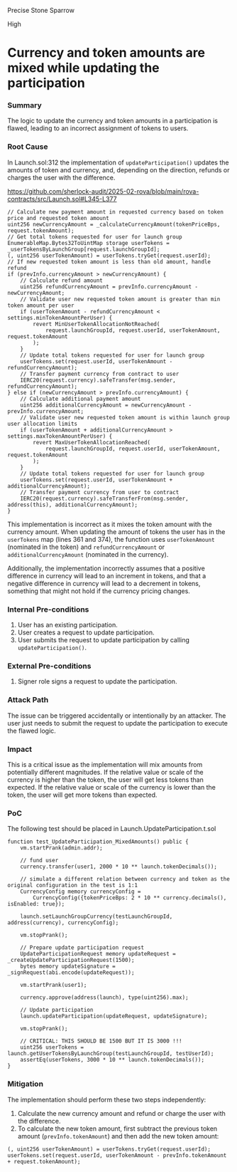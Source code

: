 Precise Stone Sparrow

High

# Currency and token amounts are mixed while updating the participation

### Summary

The logic to update the currency and token amounts in a participation is flawed, leading to an incorrect assignment of tokens to users.

### Root Cause

In Launch.sol:312 the implementation of `updateParticipation()` updates the amounts of token and currency, and, depending on the direction, refunds or charges the user with the difference.

https://github.com/sherlock-audit/2025-02-rova/blob/main/rova-contracts/src/Launch.sol#L345-L377

```solidity
// Calculate new payment amount in requested currency based on token price and requested token amount
uint256 newCurrencyAmount = _calculateCurrencyAmount(tokenPriceBps, request.tokenAmount);
// Get total tokens requested for user for launch group
EnumerableMap.Bytes32ToUintMap storage userTokens = _userTokensByLaunchGroup[request.launchGroupId];
(, uint256 userTokenAmount) = userTokens.tryGet(request.userId);
// If new requested token amount is less than old amount, handle refund
if (prevInfo.currencyAmount > newCurrencyAmount) {
    // Calculate refund amount
    uint256 refundCurrencyAmount = prevInfo.currencyAmount - newCurrencyAmount;
    // Validate user new requested token amount is greater than min token amount per user
    if (userTokenAmount - refundCurrencyAmount < settings.minTokenAmountPerUser) {
        revert MinUserTokenAllocationNotReached(
            request.launchGroupId, request.userId, userTokenAmount, request.tokenAmount
        );
    }
    // Update total tokens requested for user for launch group
    userTokens.set(request.userId, userTokenAmount - refundCurrencyAmount);
    // Transfer payment currency from contract to user
    IERC20(request.currency).safeTransfer(msg.sender, refundCurrencyAmount);
} else if (newCurrencyAmount > prevInfo.currencyAmount) {
    // Calculate additional payment amount
    uint256 additionalCurrencyAmount = newCurrencyAmount - prevInfo.currencyAmount;
    // Validate user new requested token amount is within launch group user allocation limits
    if (userTokenAmount + additionalCurrencyAmount > settings.maxTokenAmountPerUser) {
        revert MaxUserTokenAllocationReached(
            request.launchGroupId, request.userId, userTokenAmount, request.tokenAmount
        );
    }
    // Update total tokens requested for user for launch group
    userTokens.set(request.userId, userTokenAmount + additionalCurrencyAmount);
    // Transfer payment currency from user to contract
    IERC20(request.currency).safeTransferFrom(msg.sender, address(this), additionalCurrencyAmount);
}
```

This implementation is incorrect as it mixes the token amount with the currency amount. When updating the amount of tokens the user has in the `userTokens` map (lines 361 and 374), the function uses `userTokenAmount` (nominated in the token) and `refundCurrencyAmount` or `additionalCurrencyAmount` (nominated in the currency).

Additionally, the implementation incorrectly assumes that a positive difference in currency will lead to an increment in tokens, and that a negative difference in currency will lead to a decrement in tokens, something that might not hold if the currency pricing changes.

### Internal Pre-conditions

1. User has an existing participation.
2. User creates a request to update participation.
3. User submits the request to update participation by calling `updateParticipation()`.

### External Pre-conditions

1. Signer role signs a request to update the participation.

### Attack Path

The issue can be triggered accidentally or intentionally by an attacker. The user just needs to submit the request to update the participation to execute the flawed logic.

### Impact

This is a critical issue as the implementation will mix amounts from potentially different magnitudes. If the relative value or scale of the currency is higher than the token, the user will get less tokens than expected. If the relative value or scale of the currency is lower than the token, the user will get more tokens than expected.

### PoC

The following test should be placed in Launch.UpdateParticipation.t.sol

```solidity
function test_UpdateParticipation_MixedAmounts() public {
    vm.startPrank(admin.addr);

    // fund user
    currency.transfer(user1, 2000 * 10 ** launch.tokenDecimals());

    // simulate a different relation between currency and token as the original configuration in the test is 1:1
    CurrencyConfig memory currencyConfig =
        CurrencyConfig({tokenPriceBps: 2 * 10 ** currency.decimals(), isEnabled: true});

    launch.setLaunchGroupCurrency(testLaunchGroupId, address(currency), currencyConfig);

    vm.stopPrank();

    // Prepare update participation request
    UpdateParticipationRequest memory updateRequest = _createUpdateParticipationRequest(1500);
    bytes memory updateSignature = _signRequest(abi.encode(updateRequest));

    vm.startPrank(user1);

    currency.approve(address(launch), type(uint256).max);

    // Update participation
    launch.updateParticipation(updateRequest, updateSignature);

    vm.stopPrank();

    // CRITICAL: THIS SHOULD BE 1500 BUT IT IS 3000 !!!
    uint256 userTokens = launch.getUserTokensByLaunchGroup(testLaunchGroupId, testUserId);
    assertEq(userTokens, 3000 * 10 ** launch.tokenDecimals());
}
```

### Mitigation

The implementation should perform these two steps independently:

1. Calculate the new currency amount and refund or charge the user with the difference.
2. To calculate the new token amount, first subtract the previous token amount (`prevInfo.tokenAmount`) and then add the new token amount:

```solidity
(, uint256 userTokenAmount) = userTokens.tryGet(request.userId);
userTokens.set(request.userId, userTokenAmount - prevInfo.tokenAmount + request.tokenAmount);
```
